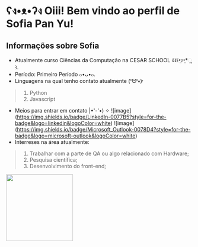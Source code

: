 # ʕง•ᴥ•ʔง Oiii! Bem vindo ao perfil de Sofia Pan Yu!

## Informações sobre Sofia
 - Atualmente curso Ciências da Computação na CESAR SCHOOL ꉂꉂ꒰•̤▿•̤*ૢ꒱.
 - Período: Primeiro Período ๐•ᴗ•๐.
 - Linguagens na qual tenho contato atualmente (ᕑᗢᓫ∗)˒ 
>1. Python
>2. Javascript
- Meios para entrar em contato |•'-'•) ✧
![image] (https://img.shields.io/badge/LinkedIn-0077B5?style=for-the-badge&logo=linkedin&logoColor=white)
![image] (https://img.shields.io/badge/Microsoft_Outlook-0078D4?style=for-the-badge&logo=microsoft-outlook&logoColor=white)
- Interreses na área atualmente:
> 1. Trabalhar com a parte de QA ou algo relacionado com Hardware;
> 2. Pesquisa científica;
> 3. Desenvolvimento do front-end;
<div>
 <a href="https://github.com/kururin-DOT">
 <img height="180cm" src="https://github-readme-stats.vercel.app/api/top-langs/?username=kururin-DOT&hide=html&layout=compact&theme=default"
 
</div>
